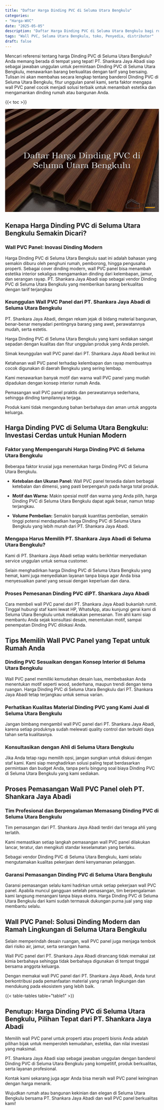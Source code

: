 ```yaml
---
title: "Daftar Harga Dinding PVC di Seluma Utara Bengkulu"
categories: 
- "Harga-WVC"
date: "2025-05-05"
description: "Daftar Harga Dinding PVC di Seluma Utara Bengkulu bagi rumah, perkantoran, serta gerai. Material unggulan, variasi motif, pilihan warna menarik, dengan layanan pemasangan oleh teknisi ahli dan garansi resmi!|Jasa penyediaan Dinding PVC di Seluma Utara Bengkulu untuk kebutuhan rumah, kantor, maupun gerai, beserta panel berkualitas dan instalasi oleh tim berpengalaman serta jaminan resmi.|Alternatif Dinding PVC di Seluma Utara Bengkulu yang andal bagi rumah, kantor, dan gerai, bersama material berkualitas dan pemasangan ditangani oleh tenaga ahli berpengalaman dan garansi resmi.|Penyediaan Dinding PVC di Seluma Utara Bengkulu untuk hunian, kantor, dan toko, beserta produk terbaik dan instalasi oleh teknisi profesional, dilengkapi beserta jaminan resmi.}"
tags: "Wall PVC, Seluma Utara Bengkulu, toko, Penyedia, distributor"
draft: false
---
```


Mencari referensi tentang harga Dinding PVC di Seluma Utara Bengkulu? Anda memang berada di tempat yang tepat! PT. Shankara Jaya Abadi siap sebagai jawaban unggulan untuk permintaan Dinding PVC di Seluma Utara Bengkulu, menawarkan barang berkualitas dengan tarif yang bersaing. Tulisan ini akan membahas secara lengkap tentang banderol Dinding PVC di Seluma Utara Bengkulu, fitur unggulan panel kami, serta faktor mengapa wall PVC panel cocok menjadi solusi terbaik untuk menambah estetika dan mengamankan dinding rumah atau bangunan Anda.

{{< toc >}}

![Daftar Harga Dinding PVC di Seluma Utara Bengkulu](/images/Harga-WVC/Daftar-Harga-Dinding-PVC-di-Seluma-Utara-Bengkulu.png)


## Kenapa Harga Dinding PVC di Seluma Utara Bengkulu Semakin Dicari?

### Wall PVC Panel: Inovasi Dinding Modern

Harga Dinding PVC di Seluma Utara Bengkulu saat ini adalah bahasan yang semakin diburu oleh penghuni rumah, pemborong, hingga pengusaha properti. Sebagai cover dinding modern, wall PVC panel bisa menambah estetika interior sekaligus mengamankan dinding dari kelembapan, jamur, dan serangan rayap. PT. Shankara Jaya Abadi siap sebagai vendor Dinding PVC di Seluma Utara Bengkulu yang memberikan barang berkualitas dengan tarif terjangkau

### Keunggulan Wall PVC Panel dari PT. Shankara Jaya Abadi di Seluma Utara Bengkulu

PT. Shankara Jaya Abadi, dengan rekam jejak di bidang material bangunan, benar-benar menyadari pentingnya barang yang awet, perawatannya mudah, serta estetis.

Harga Dinding PVC di Seluma Utara Bengkulu yang kami sediakan sangat sepadan dengan kualitas dan fitur unggulan produk yang Anda peroleh.

Simak keunggulan wall PVC panel dari PT. Shankara Jaya Abadi berikut ini:

Ketahanan wall PVC panel terhadap kelembapan dan rayap membuatnya cocok digunakan di daerah Bengkulu yang sering lembap.

Kami menawarkan banyak motif dan warna wall PVC panel yang mudah dipadukan dengan konsep interior rumah Anda.

Pemasangan wall PVC panel praktis dan perawatannya sederhana, sehingga dinding tampilannya terjaga.

Produk kami tidak mengandung bahan berbahaya dan aman untuk anggota keluarga.

## Harga Dinding PVC di Seluma Utara Bengkulu: Investasi Cerdas untuk Hunian Modern

### Faktor yang Mempengaruhi Harga Dinding PVC di Seluma Utara Bengkulu

Beberapa faktor krusial juga menentukan harga Dinding PVC di Seluma Utara Bengkulu.

- **Ketebalan dan Ukuran Panel:** Wall PVC panel tersedia dalam berbagai ketebalan dan dimensi, yang pasti berpengaruh pada harga total produk.

- **Motif dan Warna:** Makin spesial motif dan warna yang Anda pilih, harga Dinding PVC di Seluma Utara Bengkulu dapat agak besar, namun tetap terjangkau.

- **Volume Pembelian:** Semakin banyak kuantitas pembelian, semakin tinggi potensi mendapatkan harga Dinding PVC di Seluma Utara Bengkulu yang lebih murah dari PT. Shankara Jaya Abadi.

### Mengapa Harus Memilih PT. Shankara Jaya Abadi di Seluma Utara Bengkulu?

Kami di PT. Shankara Jaya Abadi setiap waktu berikhtiar menyediakan service unggulan untuk semua customer.

Selain menghadirkan harga Dinding PVC di Seluma Utara Bengkulu yang hemat, kami juga menyediakan layanan tanpa biaya agar Anda bisa menyesuaikan panel yang sesuai dengan keperluan dan dana.

### Proses Pemesanan Dinding PVC diPT. Shankara Jaya Abadi

Cara membeli wall PVC panel dari PT. Shankara Jaya Abadi bukanlah rumit. Tinggal hubungi staf kami lewat HP, WhatsApp, atau kunjungi gerai kami di Seluma Utara Bengkulu untuk melakukan pemesanan. Tim ahli kami siap membantu Anda sejak konsultasi desain, menentukan motif, sampai penempatan Dinding PVC dilokasi Anda.

## Tips Memilih Wall PVC Panel yang Tepat untuk Rumah Anda

### Dinding PVC Sesuaikan dengan Konsep Interior di Seluma Utara Bengkulu

Wall PVC panel memiliki kemudahan desain luas, membebaskan Anda menentukan motif seperti wood, sederhana, maupun trendi dengan tema ruangan. Harga Dinding PVC di Seluma Utara Bengkulu dari PT. Shankara Jaya Abadi tetap terjangkau untuk semua varian.

### Perhatikan Kualitas Material Dinding PVC yang Kami Jual di Seluma Utara Bengkulu

Jangan bimbang mengambil wall PVC panel dari PT. Shankara Jaya Abadi, karena setiap produknya sudah melewati quality control dan terbukti daya tahan serta kualitasnya.

### Konsultasikan dengan Ahli di Seluma Utara Bengkulu

Jika Anda tetap ragu memilih opsi, jangan sungkan untuk diskusi dengan staf kami. Kami siap menghadirkan solusi paling tepat berdasarkan permintaan dan budget Anda, tanpa perlu bingung soal biaya Dinding PVC di Seluma Utara Bengkulu yang kami sediakan.

## Proses Pemasangan Wall PVC Panel oleh PT. Shankara Jaya Abadi

### Tim Profesional dan Berpengalaman Memasang Dinding PVC di Seluma Utara Bengkulu

Tim pemasangan dari PT. Shankara Jaya Abadi terdiri dari tenaga ahli yang terlatih.

Kami memastikan setiap langkah pemasangan wall PVC panel dilakukan lancar, teratur, dan mengikuti standar keselamatan yang berlaku.

Sebagai vendor Dinding PVC di Seluma Utara Bengkulu, kami selalu mengutamakan kualitas pekerjaan demi kenyamanan pelanggan.

### Garansi Pemasangan Dinding PVC di Seluma Utara Bengkulu

Garansi pemasangan selalu kami hadirkan untuk setiap pekerjaan wall PVC panel. Apabila muncul gangguan setelah pemasangan, tim berpengalaman kami langsung menangani tanpa biaya ekstra. Harga Dinding PVC di Seluma Utara Bengkulu dari kami sudah termasuk dukungan purna jual yang siap membantu selalu.

## Wall PVC Panel: Solusi Dinding Modern dan Ramah Lingkungan di Seluma Utara Bengkulu

Selain memperindah desain ruangan, wall PVC panel juga menjaga tembok dari risiko air, jamur, serta serangan hama.

Wall PVC panel dari PT. Shankara Jaya Abadi dirancang tidak memakai zat kimia berbahaya sehingga tidak berbahaya digunakan di tempat tinggal bersama anggota keluarga.

Dengan memakai wall PVC panel dari PT. Shankara Jaya Abadi, Anda turut berkontribusi pada pemanfaatan material yang ramah lingkungan dan mendukung pada ekosistem yang lebih baik.

{{< table-tables table="table1" >}}

## Penutup: Harga Dinding PVC di Seluma Utara Bengkulu, Pilihan Tepat dari PT. Shankara Jaya Abadi

Memilih wall PVC panel untuk properti atau properti bisnis Anda adalah pilihan bijak untuk memperoleh kemudahan, estetika, dan nilai investasi yang maksimal.

PT. Shankara Jaya Abadi siap sebagai jawaban unggulan dengan banderol Dinding PVC di Seluma Utara Bengkulu yang kompetitif, produk berkualitas, serta layanan profesional.

Kontak kami sekarang juga agar Anda bisa meraih wall PVC panel keinginan dengan harga menarik.

Wujudkan rumah atau bangunan kekinian dan elegan di Seluma Utara Bengkulu bersama PT. Shankara Jaya Abadi dan wall PVC panel berkualitas kami!